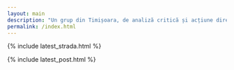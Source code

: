 ```yaml
---
layout: main
description: "Un grup din Timișoara, de analiză critică și acțiune directă, care luptă împotriva discriminării și inegalității sociale și economice."
permalink: /index.html
---
```

<!-- {% include latest_reading_group.html %} -->

<div class="horizontal-line"> </div>

{% include latest_strada.html %}

<div class="horizontal-line"> </div>

{% include latest_post.html %}
